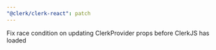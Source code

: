 ```yaml
---
"@clerk/clerk-react": patch
---
```


Fix race condition on updating ClerkProvider props before ClerkJS has loaded
